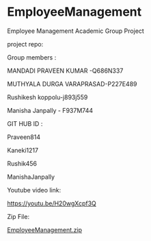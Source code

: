 # EmployeeManagement
Employee Management Academic Group Project

 project repo:

Group members :

MANDADI PRAVEEN KUMAR -Q686N337

MUTHYALA DURGA VARAPRASAD-P227E489

Rushikesh koppolu-j893j559

Manisha Janpally - F937M744

GIT HUB ID :

Praveen814 

Kaneki1217

Rushik456

ManishaJanpally

Youtube video link:

https://youtu.be/H20wgXcpf3Q

Zip File:



[EmployeeManagement.zip](https://github.com/Praveen814/EmployeeManagement/files/10161821/EmployeeManagement.zip)



